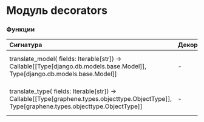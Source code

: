 # Модуль decorators



### Функции

| Сигнатура                                                                                                                                    | Декораторы | Описание                                  |
| :------------------------------------------------------------------------------------------------------------------------------------------- | :--------- | :---------------------------------------- |
| translate_model( fields: Iterable[str]) -> Callable[[Type[django.db.models.base.Model]], Type[django.db.models.base.Model]]                  | -          | Перевод модели.:param fields: поля модели |
| translate_type( fields: Iterable[str]) -> Callable[[Type[graphene.types.objecttype.ObjectType]], Type[graphene.types.objecttype.ObjectType]] | -          | Перевод типа.:param fields: поля типа     |